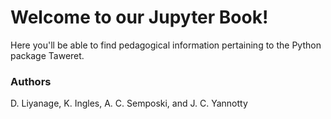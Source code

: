 # Welcome to our Jupyter Book!

Here you'll be able to find pedagogical information pertaining to the Python package Taweret.

### Authors
D. Liyanage, K. Ingles, A. C. Semposki, and J. C. Yannotty
